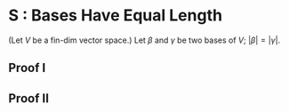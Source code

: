 # S : Bases Have Equal Length
(Let $V$ be a fin-dim vector space.) Let $\beta$ and $\gamma$ be two bases of $V$; $|\beta|=|\gamma|$.
## Proof I

## Proof II